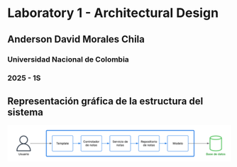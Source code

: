# Laboratory 1 - Architectural Design

## Anderson David Morales Chila
### Universidad Nacional de Colombia
### 2025 - 1S

## Representación gráfica de la estructura del sistema
![Representación gráfica del sistema](/Representacion_grafica_sistema.png)
